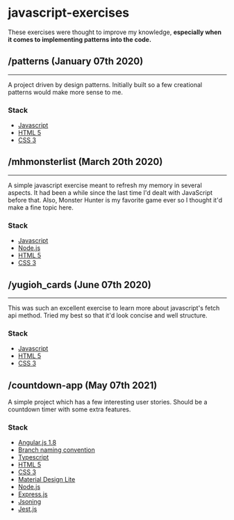# javascript-exercises
These exercises were thought to improve my knowledge, **especially when it comes to implementing patterns into the code.**

## /patterns (January 07th 2020)
---

A project driven by design patterns. Initially built so a few creational patterns would make more sense to me.

### Stack
- [Javascript](https://www.javascript.com/)
- [HTML 5](https://developer.mozilla.org/en-US/docs/Web/Guide/HTML/HTML5)
- [CSS 3](https://www.w3schools.com/css/)

## /mhmonsterlist (March 20th 2020)
---

A simple javascript exercise meant to refresh my memory in several aspects. It had been a while since the last time I'd dealt with JavaScript before that. Also, Monster Hunter is my favorite game ever so I thought it'd make a fine topic here.

### Stack
- [Javascript](https://www.javascript.com/)
- [Node.js](https://nodejs.org/en/)
- [HTML 5](https://developer.mozilla.org/en-US/docs/Web/Guide/HTML/HTML5)
- [CSS 3](https://www.w3schools.com/css/)

## /yugioh_cards (June 07th 2020)
---

This was such an excellent exercise to learn more about javascript's fetch api method. Tried my best so that it'd look concise and well structure. 

### Stack
- [Javascript](https://www.javascript.com/)
- [HTML 5](https://developer.mozilla.org/en-US/docs/Web/Guide/HTML/HTML5)
- [CSS 3](https://www.w3schools.com/css/)

## /countdown-app (May 07th 2021)

A simple project which has a few interesting user stories. Should be a countdown timer with some extra features.

### Stack
- [Angular.js 1.8](https://angularjs.org/)
- [Branch naming convention](https://codingsight.com/git-branching-naming-convention-best-practices/)
- [Typescript](https://www.typescriptlang.org/)
- [HTML 5](https://developer.mozilla.org/en-US/docs/Web/Guide/HTML/HTML5)
- [CSS 3](https://www.w3schools.com/css/)
- [Material Design Lite](https://getmdl.io/)
- [Node.js](https://nodejs.org/en/)
- [Express.js](https://expressjs.com/pt-br/)
- [Jsoning](https://www.npmjs.com/package/jsoning)
- [Jest.js](https://jestjs.io/)